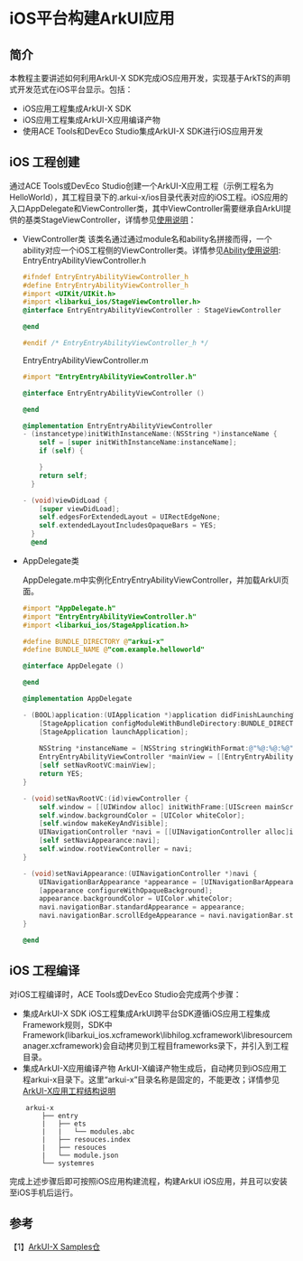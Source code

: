 # iOS平台构建ArkUI应用

## 简介

本教程主要讲述如何利用ArkUI-X SDK完成iOS应用开发，实现基于ArkTS的声明式开发范式在iOS平台显示。包括：

* iOS应用工程集成ArkUI-X SDK
* iOS应用工程集成ArkUI-X应用编译产物
* 使用ACE Tools和DevEco Studio集成ArkUI-X SDK进行iOS应用开发

## iOS 工程创建
通过ACE Tools或DevEco Studio创建一个ArkUI-X应用工程（示例工程名为HelloWorld），其工程目录下的.arkui-x/ios目录代表对应的iOS工程。iOS应用的入口AppDelegate和ViewController类，其中ViewController需要继承自ArkUI提供的基类StageViewController，详情参见[使用说明](../reference/arkui-for-ios)：
* ViewController类
  该类名通过通过module名和ability名拼接而得，一个ability对应一个iOS工程侧的ViewController类。详情参见[Ability使用说明](../quick-start/start-with-ability-on-ios.md):
  EntryEntryAbilityViewController.h 
  
    ``` objective-c
    #ifndef EntryEntryAbilityViewController_h
    #define EntryEntryAbilityViewController_h
    #import <UIKit/UIKit.h>
    #import <libarkui_ios/StageViewController.h>
    @interface EntryEntryAbilityViewController : StageViewController
  
    @end
    
    #endif /* EntryEntryAbilityViewController_h */
    ```

  EntryEntryAbilityViewController.m
    ``` objective-c
    #import "EntryEntryAbilityViewController.h"
  
    @interface EntryEntryAbilityViewController ()
  
    @end
  
    @implementation EntryEntryAbilityViewController
    - (instancetype)initWithInstanceName:(NSString *)instanceName {
        self = [super initWithInstanceName:instanceName];
        if (self) {
    
        }
        return self;
      }
    
    - (void)viewDidLoad {
        [super viewDidLoad];
        self.edgesForExtendedLayout = UIRectEdgeNone;
        self.extendedLayoutIncludesOpaqueBars = YES;
      }
      @end
  
    ```
* AppDelegate类

    AppDelegate.m中实例化EntryEntryAbilityViewController，并加载ArkUI页面。

    ```objective-c
    #import "AppDelegate.h"
    #import "EntryEntryAbilityViewController.h"
    #import <libarkui_ios/StageApplication.h>
    
    #define BUNDLE_DIRECTORY @"arkui-x"
    #define BUNDLE_NAME @"com.example.helloworld"
    
    @interface AppDelegate ()
    
    @end
    
    @implementation AppDelegate
    
    - (BOOL)application:(UIApplication *)application didFinishLaunchingWithOptions:(NSDictionary *)launchOptions {
        [StageApplication configModuleWithBundleDirectory:BUNDLE_DIRECTORY];
        [StageApplication launchApplication];
        
        NSString *instanceName = [NSString stringWithFormat:@"%@:%@:%@",BUNDLE_NAME, @"entry", @"EntryAbility"];
        EntryEntryAbilityViewController *mainView = [[EntryEntryAbilityViewController alloc] initWithInstanceName:instanceName];//instanceName为ArkUI-X应用编译产物在应用工程中存放的目录
        [self setNavRootVC:mainView];
        return YES;
    }
    
    - (void)setNavRootVC:(id)viewController {
        self.window = [[UIWindow alloc] initWithFrame:[UIScreen mainScreen].bounds];
        self.window.backgroundColor = [UIColor whiteColor];
        [self.window makeKeyAndVisible];
        UINavigationController *navi = [[UINavigationController alloc]initWithRootViewController:viewController];
        [self setNaviAppearance:navi];
        self.window.rootViewController = navi;
    }
    
    - (void)setNaviAppearance:(UINavigationController *)navi {
        UINavigationBarAppearance *appearance = [UINavigationBarAppearance new];
        [appearance configureWithOpaqueBackground];
        appearance.backgroundColor = UIColor.whiteColor;
        navi.navigationBar.standardAppearance = appearance;
        navi.navigationBar.scrollEdgeAppearance = navi.navigationBar.standardAppearance;
    }
    
    @end
    ```
    

## iOS 工程编译

对iOS工程编译时，ACE Tools或DevEco Studio会完成两个步骤：
* 集成ArkUI-X SDK
iOS工程集成ArkUI跨平台SDK遵循iOS应用工程集成Framework规则，SDK中Framework(libarkui_ios.xcframework\libhilog.xcframework\libresourcemanager.xcframework)会自动拷贝到工程目frameworks录下，并引入到工程目录。
* 集成ArkUI-X应用编译产物
ArkUI-X编译产物生成后，自动拷贝到iOS应用工程arkui-x目录下。这里“arkui-x”目录名称是固定的，不能更改；详情参见[ArkUI-X应用工程结构说明](../quick-start/package-structure-guide.md)

```
    arkui-x
        ├── entry
        |   ├── ets
        |   |   └── modules.abc
        |   ├── resouces.index
        |   ├── resouces
        |   └── module.json
        └── systemres
```
完成上述步骤后即可按照iOS应用构建流程，构建ArkUI iOS应用，并且可以安装至iOS手机后运行。


## 参考

【1】[ArkUI-X Samples仓](https://gitee.com/arkui-x/samples)

